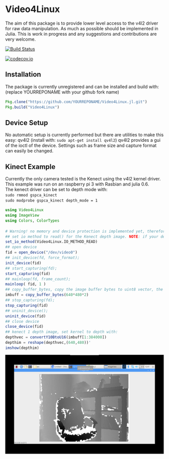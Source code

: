 # Video4Linux

The aim of this package is to provide lower level access to the v4l2 driver for raw data manipulation. As much as possible should be implemented in Julia.
This is work in progress and any suggestions and contributions are very welcome.  


[![Build Status](https://travis-ci.org/Affie/Video4Linux.jl.svg?branch=master)](https://travis-ci.org/Affie/Video4Linux.jl)

[![codecov.io](http://codecov.io/github/Affie/Video4Linux.jl/coverage.svg?branch=master)](http://codecov.io/github/Affie/Video4Linux.jl?branch=master)

## Installation
The package is currently unregistered and can be installed and build with: (replace YOURREPONAME with your github fork name)
```julia
Pkg.clone("https://github.com/YOURREPONAME/Video4Linux.jl.git")
Pkg.build("Video4Linux")
```

## Device Setup
No automatic setup is currently performed but there are utilities to make this easy: 
qv4l2 (install with: `sudo apt-get install qv4l2`)
qv4l2 provides a gui of the ioctl of the device. Settings such as frame size and capture format can easily be changed.

## Kinect Example
Currently the only camera tested is the Kenect using the v4l2 kernel driver.  
This example was run on an raspberry pi 3 with Rasbian and julia 0.6.   
The kenect driver can be set to depth mode with:  
`sudo rmmod gspca_kinect`  
`sudo modprobe gspca_kinect depth_mode = 1`  

```julia
using Video4Linux
using ImageView
using Colors, ColorTypes

# Warning! no memory and device protection is implemented yet, therefore doing things out of order will cause julia to crash!
## set io method to read() for the Kenect depth image. NOTE: if your device does not support read try using Video4Linux.IO_METHOD_MMAP
set_io_method(Video4Linux.IO_METHOD_READ)
## open device
fid = open_device("/dev/video0")
## init_device(fd, force_format);
init_device(fid)
## start_capturing(fd);
start_capturing(fid)
## mainloop(fd, frame_count);
mainloop( fid, 1 )
## copy_buffer_bytes, copy the image buffer bytes to uint8 vector, the lenght will depend on the pixel format
imbuff = copy_buffer_bytes(640*480*2)
## stop_capturing(fd);
stop_capturing(fid)
## uninit_device();
uninit_device(fid)
## close device
close_device(fid)
## kenect 1 depth image, set kernel to depth with:
depthvec = convertY10BtoU16(imbuff[1:384000])
depthim = reshape(depthvec,(640,480))'
imshow(depthim)
```
![kenect depth image](docs/depthonpi.png)
